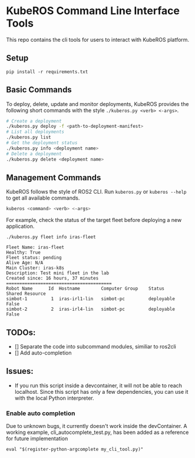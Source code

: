 # KubeROS Command Line Interface Tools

This repo contains the cli tools for users to interact with KubeROS platform. 

## Setup

```
pip install -r requirements.txt
```

## Basic Commands
To deploy, delete, update and monitor deployments, KubeROS provides the following short commands with the style `./kuberos.py <verb> <-args>`.
```bash
# Create a deployment 
./kuberos.py deploy -f <path-to-deployment-manifest>
# List all deployments
./kuberos.py list
# Get the deployment status 
./kuberos.py info <deployment name> 
# Delete a deployment
./kuberos.py delete <deployment name>
```


## Management Commands

KubeROS follows the style of ROS2 CLI. Run `kuberos.py` or `kuberos --help` to get all available commands.

```bash
kuberos <command> <verb> <-args>
```

For example, check the status of the target fleet before deploying a new application. 

```t
./kuberos.py fleet info iras-fleet

Fleet Name: iras-fleet
Healthy: True
Fleet status: pending
Alive Age: N/A
Main Cluster: iras-k8s
Description: Test mini fleet in the lab
Created since: 16 hours, 37 minutes
========================================
Robot Name      Id  Hostname        Computer Group    Status      Shared Resource
simbot-1         1  iras-irl1-lin   simbot-pc         deployable  False
simbot-2         2  iras-irl4-lin   simbot-pc         deployable  False
```


## TODOs: 
 - [] Separate the code into subcommand modules, similiar to ros2cli 
 - [] Add auto-completion


## Issues: 
 - If you run this script inside a devcontainer, it will not be able to reach localhost. Since this script has only a few dependencies, you can use it with the local Python interpreter.


### Enable auto completion
Due to unknown bugs, it currently doesn't work inside the devContainer. A working example, cli_autocomplete_test.py, has been added as a reference for future implementation

```
eval "$(register-python-argcomplete my_cli_tool.py)"
```
